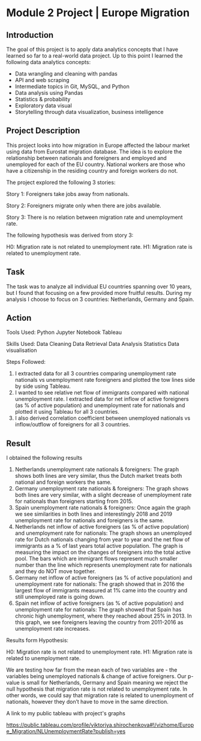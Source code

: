 
# Module 2 Project  | Europe Migration

## Introduction

The goal of this project is to apply data analytics concepts that I have learned so far to a real-world data project. Up to this point I learned the following data analytics concepts:

- Data wrangling and cleaning with pandas
- API and web scraping
- Intermediate topics in Git, MySQL, and Python
- Data analysis using Pandas 
- Statistics & probability
- Exploratory data visual
- Storytelling through data visualization, business intelligence


## Project Description

This project looks into how migration in Europe affected the labour market using data from Eurostat migration database. The idea is to explore the relationship between nationals and foreigners and employed and unemployed for each of the EU country. National workers are those who have a citizenship in the residing country and foreign workers do not.

The project explored the following 3 stories: 

Story 1: Foreigners take jobs away from nationals.

Story 2: Foreigners migrate only when there are jobs available.

Story 3: There is no relation between migration rate and unemployment rate.

The following hypothesis was derived from story 3: 

H0: Migration rate is not related to unemployment rate.
H1: Migration rate is related to unemployment rate.


## Task

The task was to analyze all individual EU countries spanning over 10 years, but I found that focusing on a few provided more fruitful results. During my analysis I choose to focus on 3 countries: Netherlands, Germany and Spain.

## Action

Tools Used:
Python
Jupyter Notebook
Tableau

Skills Used:
Data Cleaning
Data Retrieval
Data Analysis
Statistics
Data visualisation

Steps Followed:
1) I extracted data for all 3 countries comparing unemployment rate nationals vs unemployment rate foreigners and plotted the tow lines side by side using Tableau.
2) I wanted to see relative net flow of immigrants compared with national unemployment rate. I extracted data for net inflow of active foreigners (as % of active population) and unemployment rate for nationals and plotted it using Tableau for all 3 countries.
3) I also derived correlation coefficient between unemployed nationals vs inflow/outflow of foreigners for all 3 countries.


## Result

I obtained the following results

1) Netherlands unemployment rate nationals & foreigners: The graph shows both lines are very similar, thus the Dutch market treats both national and foreign workers the same. 
2) Germany unemployment rate nationals & foreigners: The graph shows both lines are very similar, with a slight decrease of unemployment rate for nationals than foreigners starting from 2015.  
3) Spain unemployment rate nationals & foreigners: Once again the graph we see similarities in both lines and interestingly 2018 and 2019 unemployment rate for nationals and foreigners is the same.
4) Netherlands net inflow of active foreigners (as % of active population) and unemployment rate for nationals: The graph shows an unemployed rate for Dutch nationals changing from year to year and the net flow of immigrants as a % of last years total active population. The graph is measuring the impact on the changes of foreigners into the total active pool. The bars which are immigrant flows represent much smaller number than the line which represents unemployment rate for nationals and they do NOT move together. 
5) Germany net inflow of active foreigners (as % of active population) and unemployment rate for nationals: The graph showed that in 2016 the largest flow of immigrants measured at 1% came into the country and still unemployed rate is going down.
6) Spain net inflow of active foreigners (as % of active population) and unemployment rate for nationals: The graph showed that Spain has chronic high unemployment, where they reached about 25% in 2013. In this graph, we see foreigners leaving the country from 2011-2016 as unemployment rate increases. 

Results form Hypothesis:

H0: Migration rate is not related to unemployment rate.
H1: Migration rate is related to unemployment rate.

We are testing how far from the mean each of two variables are - the variables being unemployed nationals & change of active foreigners. Our p-value is small for Netherlands, Germany and Spain meaning we reject the null hypothesis that migration rate is not related to unemployment rate. In other words, we could say that migration rate is related to unemployment of nationals, however they don’t have to move in the same direction. 

A link to my public tableau with project's graphs

https://public.tableau.com/profile/viktoriya.shirochenkova#!/vizhome/Europe_Migration/NLUnemploymentRate?publish=yes







